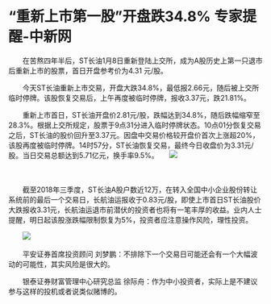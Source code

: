 # “重新上市第一股”开盘跌34.8% 专家提醒-中新网

　　在苦熬四年半后，ST长油1月8日重新登陆上交所，成为A股历史上第一只退市后重新上市的股票，首日开盘参考价为4.31 元/股。

　　今天ST长油重新上市交易，开盘大跌34.8%，最低报2.66元，随后被上交所临时停牌。该股恢复交易后，上午再度被临时停牌，报收3.37元，跌21.81%。

　　重新上市首日，ST长油开盘价2.81元/股，跌幅达到34.8%，随后跌幅缩窄至28.3%。根据上交所规定，股票于9点31分进入临时停牌状态。10点01分恢复交易之后，ST长油的股价回升至3.37元。因盘中交易价格较开盘价首次上涨超20%，该股再度被临时停牌。14时57分，ST长油恢复交易，最终今日收盘价为3.31元/股。当日交易总额达到5.71亿元，换手率9.5%。　　<img src="http://www.chinanews.com/cr/2019/0109/1548625960.png" />

　　

　　截至2018年三季度，ST长油A股户数近12万，在转入全国中小企业股份转让系统前的最后一个交易日，长航油运报收于0.83元/股，即使上市首日ST长油股价大跌报收3.31元，长航油运退市前潜伏的投资者也将有一笔丰厚的收益。业内人士提醒，明日起该股涨跌幅限制恢复为5%，投资者应注意操作风险，理性投资。

　　<img src="http://www.chinanews.com/cr/2019/0109/2031983207.png" />

　　平安证券首席投资顾问 刘梦鹏：不排除下一个交易日可能还会有一个大幅波动的可能性，其实风险是很大的。

　　银泰证券财富管理中心研究总监 徐际舟：作为中小投资者，实际上是不建议参与这样的投机或者说类似赌博的。
